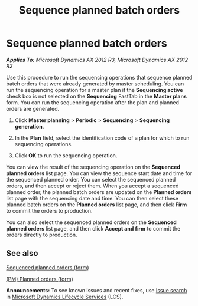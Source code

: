 ﻿---
title: Sequence planned batch orders
TOCTitle: Sequence planned batch orders
ms:assetid: 988986c1-28f5-4777-9010-45b9656e8a45
ms:mtpsurl: https://technet.microsoft.com/en-us/library/JJ838744(v=AX.60)
ms:contentKeyID: 50120627
ms.date: 04/18/2014
mtps_version: v=AX.60
---

# Sequence planned batch orders 


_**Applies To:** Microsoft Dynamics AX 2012 R3, Microsoft Dynamics AX 2012 R2_

Use this procedure to run the sequencing operations that sequence planned batch orders that were already generated by master scheduling. You can run the sequencing operation for a master plan if the **Sequencing active** check box is not selected on the **Sequencing** FastTab in the **Master plans** form. You can run the sequencing operation after the plan and planned orders are generated.

1.  Click **Master planning** \> **Periodic** \> **Sequencing** \> **Sequencing generation**.

2.  In the **Plan** field, select the identification code of a plan for which to run sequencing operations.

3.  Click **OK** to run the sequencing operation.

You can view the result of the sequencing operation on the **Sequenced planned orders** list page. You can view the sequence start date and time for the sequenced planned order. You can select the sequenced planned orders, and then accept or reject them. When you accept a sequenced planned order, the planned batch orders are updated on the **Planned orders** list page with the sequencing date and time. You can then select these planned batch orders on the **Planned orders** list page, and then click **Firm** to commit the orders to production.

You can also select the sequenced planned orders on the **Sequenced planned orders** list page, and then click **Accept and firm** to commit the orders directly to production.

## See also

[Sequenced planned orders (form)](https://technet.microsoft.com/en-us/library/jj838772\(v=ax.60\))

[(PM) Planned orders (form)](https://technet.microsoft.com/en-us/library/hh328645\(v=ax.60\))

  
**Announcements:** To see known issues and recent fixes, use [Issue search](http://go.microsoft.com/fwlink/?linkid=389258) in [Microsoft Dynamics Lifecycle Services](http://go.microsoft.com/fwlink/?linkid=306505) (LCS).

